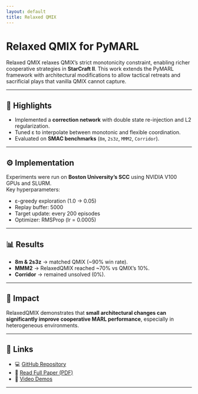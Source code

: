 ```yaml
---
layout: default
title: Relaxed QMIX
---
```


# Relaxed QMIX for PyMARL

Relaxed QMIX relaxes QMIX’s strict monotonicity constraint, enabling richer cooperative strategies in **StarCraft II**. This work extends the PyMARL framework with architectural modifications to allow tactical retreats and sacrificial plays that vanilla QMIX cannot capture.

---

## 🚀 Highlights
- Implemented a **correction network** with double state re-injection and L2 regularization.  
- Tuned ε to interpolate between monotonic and flexible coordination.  
- Evaluated on **SMAC benchmarks** (`8m`, `2s3z`, `MMM2`, `Corridor`).  

---

## ⚙️ Implementation
Experiments were run on **Boston University’s SCC** using NVIDIA V100 GPUs and SLURM.  
Key hyperparameters:
- ε-greedy exploration (1.0 → 0.05)  
- Replay buffer: 5000  
- Target update: every 200 episodes  
- Optimizer: RMSProp (lr = 0.0005)  

---

## 📊 Results
- **8m & 2s3z** → matched QMIX (~90% win rate).  
- **MMM2** → RelaxedQMIX reached ~70% vs QMIX’s 10%.  
- **Corridor** → remained unsolved (0%).  

---

## 🌟 Impact
RelaxedQMIX demonstrates that **small architectural changes can significantly improve cooperative MARL performance**, especially in heterogeneous environments.

---

## 🔗 Links
- 💻 [GitHub Repository](https://github.com/miruyoun/PyMARL_RL_Project)  
- 📄 [Read Full Paper (PDF)](assets/RelaxedQMIX_Paper.pdf)  
- 🎥 [Video Demos](https://www.youtube.com/playlist?list=PLfNwQXb-4EYiBC-Hm0P8xQDTPxbTGFpBp)  

---
